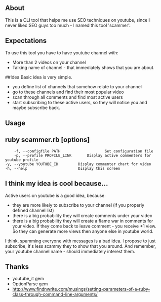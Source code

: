 ## About
This is a CLI tool that helps me use SEO techniques on youtube, since I never liked SEO guys too much - I named this tool 'scammer'.

## Expectations
To use this tool you have to have youtube channel with:
- More than 2 videos on your channel
- Talking name of channel - that immediately shows that you are about.

##Idea
Basic idea is very simple.

- you define list of channels that somehow relate to your channel
- go to these channels and find their most popular video
- scan through all comments and find most active users
- start subscribing to these active users, so they will notice you and maybe subscribe back.

## Usage
ruby scammer.rb [options]
------------------------
		-f, --configfile PATH 					 Set configuration file
		-p, --profile PROFILE_LINK       Display active commenters for youtube profile
    -y, --youtube YOUTUBE_ID         Display commenter chart for video
    -h, --help                       Display this screen

## I think my idea is cool because...
Active users on youtube is a good idea, because:
- they are more likely to subscribe to your channel (if you properly defined channel list)
- there is a big probability they will create comments under your video
- there is a big probability they will create a flame war in comments for your video. If they come back to leave comment - you receive +1 view. So they can generate more views then anyone else in youtube world.

I think, spamming everyone with messages is a bad idea. I propose to just subscribe, it's less scammy they to show that you around. And remember, your youtube channel name - should immediately interest them.

## Thanks
- youtube_it gem
- OptionParse gem
- http://www.findnwrite.com/musings/setting-parameters-of-a-ruby-class-through-command-line-arguments/
